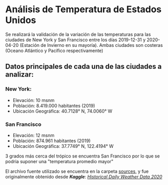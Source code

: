 # Análisis de Temperatura de Estados Unidos


Se realizará la validación de la variación de las temperaturas para las ciudades de New York y San Francisco entre los días 2019-12-31 y 2020-04-20 (Estación de Invierno en su mayoría). Ambas ciudades son costeras (Oceano Atlántico y Pacífico respectivamente)

## Datos principales de cada una de las ciudades a analizar:

### New York:
* Elevación: 10 msnm
* Población: 8.419.000 habitantes (2019)
* Ubicación Geográfica: 40.7128° N, 74.0060° W

### San Francisco
* Elevación: 12 msnm
* Población: 874.961 habitantes (2019)
* Ubicación Geográfica: 37.7749° N, 122.4194° W

3 grados más cerca del trópico se encuentra San Francisco por lo que se podria suponer una "temperatura promedio mayor"

El archivo fuente utilizado se encuentra en la carpeta [sources](sources/daily_weather_2020.csv), y fue originalmente obtenido desde ***Kaggle***: [*Historical Daily Weather Data 2020*](https://www.kaggle.com/vishalvjoseph/weather-dataset-for-covid19-predictions)
